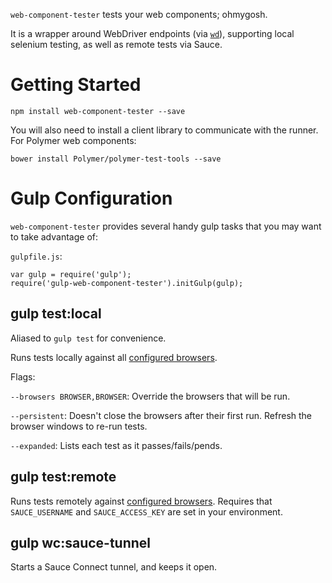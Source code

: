 `web-component-tester` tests your web components; ohmygosh.

It is a wrapper around WebDriver endpoints (via [`wd`](https://github.com/admc/wd)), supporting local selenium testing, as well as remote tests via Sauce.



# Getting Started

    npm install web-component-tester --save

You will also need to install a client library to communicate with the runner.
For Polymer web components:

    bower install Polymer/polymer-test-tools --save
    

# Gulp Configuration

`web-component-tester` provides several handy gulp tasks that you may want to
take advantage of:

`gulpfile.js`:

    var gulp = require('gulp');
    require('gulp-web-component-tester').initGulp(gulp);


## gulp test:local

Aliased to `gulp test` for convenience.

Runs tests locally against all [configured browsers](default-browsers.json).

Flags:

`--browsers BROWSER,BROWSER`: Override the browsers that will be run.

`--persistent`: Doesn't close the browsers after their first run. Refresh the
browser windows to re-run tests.

`--expanded`: Lists each test as it passes/fails/pends.

## gulp test:remote

Runs tests remotely against [configured browsers](default-browsers.json).
Requires that `SAUCE_USERNAME` and `SAUCE_ACCESS_KEY` are set in your 
environment.


## gulp wc:sauce-tunnel

Starts a Sauce Connect tunnel, and keeps it open.
